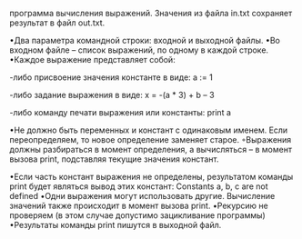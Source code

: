 программа вычисления выражений. Значения из файла in.txt сохраняет результат в файл out.txt.

•Два параметра командной строки: входной и выходной файлы.
•Во входном файле – список выражений, по одному в каждой строке.
•Каждое выражение представляет собой:

-либо присвоение значения константе в виде: a := 1

-либо задание выражения в виде: x = -(a * 3) + b – 3

-либо команду печати выражения или константы: print a

•Не должно быть переменных и констант с одинаковым именем. Если переопределяем, то новое определение заменяет старое. ◦Выражения должны разбираться в момент определения, а вычисляться – в момент вызова print, подставляя текущие значения констант.

•Если часть констант выражения не определены, результатом команды print будет являться вывод этих констант: Constants a, b, с are not defined •Одни выражения могут использовать другие. Вычисление значений также происходит в момент вызова print. •Рекурсию не проверяем (в этом случае допустимо зацикливание программы) •Результаты команды print пишутся в выходной файл.
